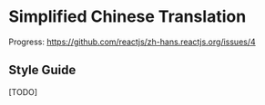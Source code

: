 # Simplified Chinese Translation

Progress: https://github.com/reactjs/zh-hans.reactjs.org/issues/4

## Style Guide

[TODO]
